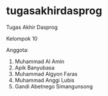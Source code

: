# tugasakhirdasprog
Tugas Akhir Dasprog

Kelompok 10

Anggota:
1. Muhammad Al Amin
2. Apik Banyubasa
3. Muhammad Algyon Faras
4. Muhammad Anggi Lubis
5. Gandi Abetnego Simangunsong
